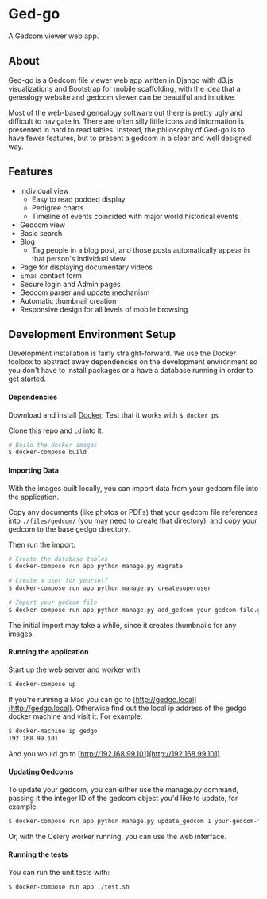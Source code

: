 # Ged-go
A Gedcom viewer web app.

## About

Ged-go is a Gedcom file viewer web app written in Django with d3.js
visualizations and Bootstrap for mobile scaffolding, with the idea that a
genealogy website and gedcom viewer can be beautiful and intuitive.

Most of the web-based genealogy software out there is pretty ugly and
difficult to navigate in.  There are often silly little icons and
information is presented in hard to read tables.  Instead, the philosophy of
Ged-go is to have fewer features, but to present a gedcom in a clear and well
designed way.


## Features

- Individual view
  - Easy to read podded display
  - Pedigree charts
  - Timeline of events coincided with major world historical events
- Gedcom view
- Basic search
- Blog
  - Tag people in a blog post, and those posts automatically appear in that
    person's individual view.
- Page for displaying documentary videos
- Email contact form
- Secure login and Admin pages
- Gedcom parser and update mechanism
- Automatic thumbnail creation
- Responsive design for all levels of mobile browsing


## Development Environment Setup

Development installation is fairly straight-forward.  We use the Docker toolbox
to abstract away dependencies on the development environment so you don't have
to install packages or a have a database running in order to get started.

#### Dependencies

Download and install [Docker](https://www.docker.com/community-edition).  Test
that it works with `$ docker ps`

Clone this repo and `cd` into it.

```bash
# Build the docker images
$ docker-compose build
```

#### Importing Data

With the images built locally, you can import data from your gedcom file into
the application.

Copy any documents (like photos or PDFs) that your gedcom file references into
`./files/gedcom/` (you may need to create that directory), and copy your
gedcom to the base gedgo directory.

Then run the import:

```bash
# Create the database tables
$ docker-compose run app python manage.py migrate

# Create a user for yourself
$ docker-compose run app python manage.py createsuperuser

# Import your gedcom file
$ docker-compose run app python manage.py add_gedcom your-gedcom-file.ged
```

The initial import may take a while, since it creates thumbnails for any
images.

#### Running the application

Start up the web server and worker with

```bash
$ docker-compose up
```

If you're running a Mac you can go to [http://gedgo.local](http://gedgo.local).  Otherwise find out the local ip address of the gedgo docker machine and visit it.  For example:

```bash
$ docker-machine ip gedgo
192.168.99.101
```

And you would go to [http://192.168.99.101](http://192.168.99.101).

#### Updating Gedcoms
To update your gedcom, you can either use the manage.py command, passing it
the integer ID of the gedcom object you'd like to update, for example:

```bash
$ docker-compose run app python manage.py update_gedcom 1 your-gedcom-file.ged
```

Or, with the Celery worker running, you can use the web interface.


#### Running the tests
You can run the unit tests with:

```bash
$ docker-compose run app ./test.sh
```
